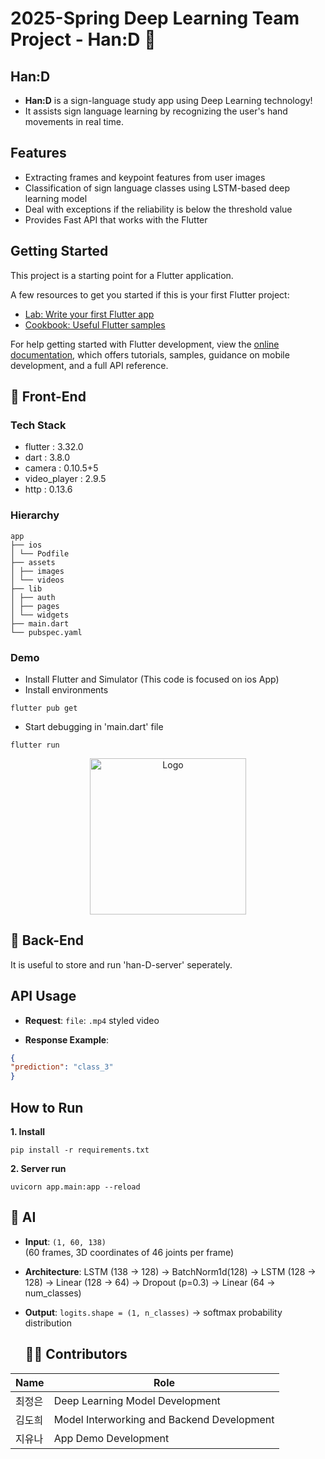 # 2025-Spring Deep Learning Team Project - Han:D 👋

## Han:D
- **Han:D** is a sign-language study app using Deep Learning technology!
- It assists sign language learning by recognizing the user's hand movements in real time.

## Features
- Extracting frames and keypoint features from user images
- Classification of sign language classes using LSTM-based deep learning model
- Deal with exceptions if the reliability is below the threshold value
- Provides Fast API that works with the Flutter

## Getting Started

This project is a starting point for a Flutter application.

A few resources to get you started if this is your first Flutter project:

- [Lab: Write your first Flutter app](https://docs.flutter.dev/get-started/codelab)
- [Cookbook: Useful Flutter samples](https://docs.flutter.dev/cookbook)

For help getting started with Flutter development, view the
[online documentation](https://docs.flutter.dev/), which offers tutorials,
samples, guidance on mobile development, and a full API reference.

## 🍏 Front-End

### Tech Stack
- flutter : 3.32.0
- dart : 3.8.0
- camera : 0.10.5+5
- video_player : 2.9.5
- http : 0.13.6

### Hierarchy

```
app
├── ios
│ └── Podfile
├── assets
│ ├── images
│ └── videos
├── lib
│ ├── auth
│ ├── pages
│ └── widgets
├── main.dart
└── pubspec.yaml
```

### Demo
- Install Flutter and Simulator (This code is focused on ios App)
- Install environments
```
flutter pub get
```
- Start debugging in 'main.dart' file
```
flutter run
```

<div align="center">
  <img src="assets/videos/T04_video.gif" alt="Logo" width="250"/>
</div>

## 🚀 Back-End
It is useful to store and run 'han-D-server' seperately.

## API Usage

- **Request**:
  `file`: `.mp4` styled video
  
- **Response Example**:
```json
{
"prediction": "class_3"
}
```

## How to Run

**1. Install**
```
pip install -r requirements.txt
```

**2. Server run**
```
uvicorn app.main:app --reload
```

## 🧠 AI

- **Input**: `(1, 60, 138)`  
(60 frames, 3D coordinates of 46 joints per frame)

- **Architecture**:
  LSTM (138 → 128)
→ BatchNorm1d(128)
→ LSTM (128 → 128)
→ Linear (128 → 64)
→ Dropout (p=0.3)
→ Linear (64 → num_classes)

- **Output**: `logits.shape = (1, n_classes)` → softmax probability distribution

  ## 🧑‍💻 Contributors
| Name  | Role               |
| --- | ----------------- |
| 최정은 | Deep Learning Model Development |
| 김도희 | Model Interworking and Backend Development |
| 지유나 | App Demo Development |
